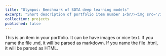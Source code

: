 ```yaml
---
title: "Olympus: Benchmark of SOTA deep learning models"
excerpt: "Short description of portfolio item number 1<br/><img src='/images/500x300.png'>"
collection: projects
published: false
---
```


This is an item in your portfolio. It can be have images or nice text. If you name the file .md, it will be parsed as markdown. If you name the file .html, it will be parsed as HTML. 
